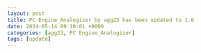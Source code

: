 ```yaml
---
layout: post
title: PC Engine_Analogizer by agg23 has been updated to 1.6
date: 2024-05-14 09:10:01 +0000
categories: [agg23, PC Engine_Analogizer]
tags: [update]
---
```


